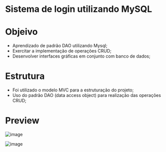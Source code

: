 # Sistema de login utilizando MySQL

# Objeivo 

- Aprendizado de padrão DAO utilizando Mysql;
- Exercitar a implementação de operações CRUD;
- Desenvolver interfaces gráficas em conjunto com banco de dados;

# Estrutura

- Foi utilizado o modelo MVC para a estruturação do projeto;
- Uso do padrão DAO (data access object) para realização das operações CRUD;

# Preview

![image](https://github.com/user-attachments/assets/8b98838b-a026-443f-bd96-cd3bc7284d9a)


![image](https://github.com/user-attachments/assets/3281229a-21a4-47ae-a21f-4350f7121af4)
